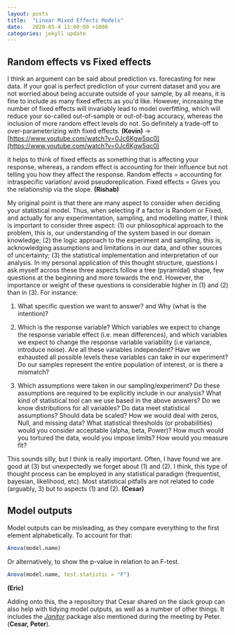 ```yaml
---
layout: posts
title:  "Linear Mixed Effects Models"
date:   2020-05-4 11:00:00 +1000
categories: jekyll update
---
```


## Random effects vs Fixed effects

I think an argument can be said about prediction vs. forecasting for new data. If your goal is perfect prediction of your current dataset and you are not worried about being accurate outside of your sample, by all means, it is fine to include as many fixed effects as you'd like. However, increasing the number of fixed effects will invariably lead to model overfitting, which will reduce your so-called out-of-sample or out-of-bag accuracy, whereas the inclusion of more random effect levels do not. So definitely a trade-off to over-parameterizing with fixed effects. **(Kevin)** -> [https://www.youtube.com/watch?v=0Jc6Kgw5qc0](https://www.youtube.com/watch?v=0Jc6Kgw5qc0)

it helps to think of fixed effects as something that is affecting your response, whereas, a random effect is accounting for their influence but not telling you how they affect the response. Random effects = accounting for intraspecific variation/ avoid pseudoreplication. Fixed effects = Gives you the relationship via the slope. **(Rishab)**

My original point is that there are many aspect to consider when deciding your statistical model. Thus, when selecting if a factor is Random or Fixed, and actually for any experimentation, sampling, and modelling matter, I think is important to consider three aspect: (1) our philosophical approach to the problem, this is, our understanding of the system based in our domain knowledge; (2) the logic approach to the experiment and sampling, this is, acknowledging assumptions and limitations in our data, and other sources of uncertainty; (3) the statistical implementation and interpretation of our analysis. In my personal application of this thought structure, questions I ask myself across these three aspects follow a tree (pyramidal) shape, few questions at the beginning and more towards the end. However, the importance or weight of these questions is  considerable higher in (1) and (2) than in (3). For instance:

1. What specific question we want to answer? and Why (what is the intention)?

2. Which is the response variable? Which variables we expect to change the response variable effect (i.e. mean differences), and which variables we expect to change the response variable variability (i.e variance, introduce noise). Are all these variables independent? Have we exhausted all possible levels these variables can take in our experiment? Do our samples represent the entire population of interest, or is there a mismatch?

3. Which assumptions were taken in our sampling/experiment? Do these assumptions are required to be explicitly include in our analysis? What kind of statistical tool can we use based in the above answers? Do we know distributions for all variables? Do data meet statistical assumptions? Should data be scaled? How we would deal with zeros, Null, and missing data? What statistical thresholds (or probabilities) would you consider acceptable (alpha, beta, Power)? How much would you tortured the data, would you impose limits? How would you measure fit?

This sounds silly, but I think is really important. Often, I have found we are good at (3) but unexpectedly we forget about (1) and (2). I think, this type of thought process can be employed in any statistical paradigm (frequentist, bayesian, likelihood, etc). Most statistical pitfalls are not related to code (arguably, 3) but to aspects (1) and (2). **(Cesar)**

## Model outputs

Model outputs can be misleading, as they compare everything to the first element alphabetically. To account for that:

```r
Anova(model.name)
```
Or alternatively, to show the p-value in relation to an F-test.
```r
Anova(model.name, test.statistic = "F") 
```
**(Eric)**

Adding onto this, the a repository that Cesar shared on the slack group can also help with tidying model outputs, as well as a number of other things. It includes the [_Janitor_](https://github.com/allisonhorst/stats-illustrations/blob/master/README.md) package also mentioned during the meeting by Peter. (**Cesar, Peter**).
